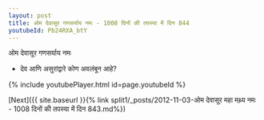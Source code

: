 ```yaml
---
layout: post
title: ओम देवासूर गणसर्याय नमः - 1008 दिनों की तपस्या में दिन 844
youtubeId: Pb24RXA_btY
---
```

 
 
 ओम देवासूर गणसर्याय नमः  
 
 -  देव आणि असुरांद्वारे कोण अवलंबून आहे? 
 
  
 
  
 
 
 
 
 
 


{% include youtubePlayer.html id=page.youtubeId %}
 
[Next]({{ site.baseurl }}{% link  split1/_posts/2012-11-03-ओम देवासूर महा मथ्र्य नमः - 1008 दिनों की तपस्या में दिन 843.md%})
 
